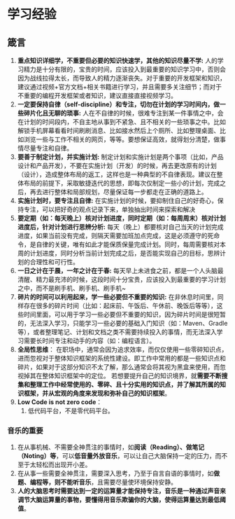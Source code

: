 # 学习经验

## 箴言


1. **重点知识详细学，不重要但必要的知识快速学，其他的知识尽量不学:** 
    人的学习精力是十分有限的，宝贵的时间，应该投入到最重要的知识学习中，否则会因为战线拉得太长，而导致人的精力逐渐丧失。对于重要的开发框架和知识，建议通过视频+官方文档+相关书籍进行学习，并且需要多关注细节；而对于不重要的编程开发框架或者知识，建议直接直接视频学习。  
2.  **一定要保持自律（self-discipline）和专注，切勿在计划的学习时间内，做一些碎片化且无聊的琐事:** 
    人在不自律的时候，很难专注到某一件事情之中，会在计划的时间段内，不自主地从事到不紧急、且不相关的一些琐事之中。比如解锁手机屏幕看看时间刷刷消息、比如接水然后上个厕所、比如整理桌面、比如浏览一些与工作不相关的网页，等等。要想保证高效，就得划分清楚，做事情尽量专注和自律。  
3.  **要善于制定计划，并实施计划:** 
    制定计划和实施计划是两个事项（比如，产品设计和产品开发），不要在实施计划（开发）的时候，再去更改原有的计划（设计），造成整体布局的返工，这样也是一种典型的不自律表现。建议在整体布局的前提下，采取敏捷迭代的思想，即每次仅制定一些小的计划，完成之后，再去进行整体和局部规划，尽量保证每一步都走在正确的道路上。
4.  **实施计划时，要专注且自律:** 
    在实施计划的时候，要抑制住自己的好奇心，保持专注，可以把好奇的观点记录下来，单独抽出时间来探索和解决
5.  **要定期（如：每天晚上）核对计划进度，同时定期（如：每周周末）核对计划进度后，针对计划进行思辨分析:** 
    每天（晚上）都要核对自己当天的计划完成进度，如果当前没有完成，则隔天需要加班加点完成，这是必须遵守的死命令，是自律的关键，唯有如此才能保质保量完成计划。同时，每周需要核对本周的计划进度，同时分析当前计划完成之后，是否能实现自己的目标，思辨计划的合理性和可行性。  
6.  **一日之计在于晨，一年之计在于春:** 
    每天早上未进食之前，都是一个人头脑最清醒、精力最充沛的时候，这段时间十分宝贵，应该投入到最重要的学习计划之中，而不是刷手机、刷手机、刷手机~  
7.  **碎片的时间可以利用起来，学一些必要但不重要的知识:** 
    在非休息时间里，同样存在很多的碎片时间（比如：起床前、午饭后、午休前、晚饭后等等），这些时间里面，可以用于学习一些必要但不重要的知识，因为碎片时间是很短暂的，无法深入学习，只能学习一些必要的基础入门知识（如：Maven、Gradle等），或者整理笔记、计划和文档之类不需要持续投入的事情，而无法深入学习需要长时间专注和动手的内容（如：编程语言）。
8. **全局性思维**：
	在职场中，通常会因为追求效率，而仅仅使用一些零碎知识点，进而忽视对于整体知识框架的系统性建设。即工作中常用的都是一些知识点和碎片，如果对于这部分知识不太了解，那么通常会将其视为黑盒来使用，而忽视掉其在整体知识框架中的定位。
	若想要提升自己的知识境界，就**需要不断搜集和整理工作中经常使用的、零碎、且十分实用的知识点，并了解其所属的知识框架，并从宏观的角度来发现和弥补自己的知识框架**。
9. **Low Code is not zero code**：
	1. 低代码平台，不是零代码平台。



### 音乐的重要

1. 在从事机械、不需要全神贯注的事情时，如**阅读（Reading）、做笔记（Noting）等**，可以**低音量外放音乐**，可以让自己大脑保持一定的压力，而不至于太轻松而出现开小差。
2. 在从事一些需要全神贯注，需要深入思考，乃至于自言自语的事情时，如**做题、编程等，则不能听音乐**，且需要尽量使环境保持安静。
3. **人的大脑思考时需要达到一定的运算量才能保持专注，音乐是一种通过声音来调节大脑运算量的事物，要懂得用音乐欺骗你的大脑，使得运算量达到最低阈值**。